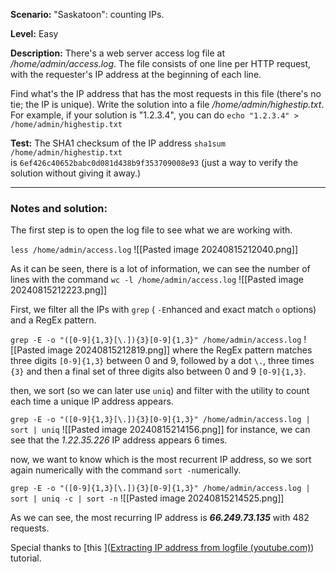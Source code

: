 **Scenario:** "Saskatoon": counting IPs.

**Level:** Easy

**Description:** There's a web server access log file at 
_/home/admin/access.log_. The file consists of one line per HTTP request, with the requester's IP address at the beginning of each line.  
  
Find what's the IP address that has the most requests in this file (there's no tie; the IP is unique). Write the solution into a file _/home/admin/highestip.txt_. For example, if your solution is "1.2.3.4", you can do `echo "1.2.3.4" > /home/admin/highestip.txt`

**Test:** The SHA1 checksum of the IP address `sha1sum /home/admin/highestip.txt` is `6ef426c40652babc0d081d438b9f353709008e93` (just a way to verify the solution without giving it away.)

---
### Notes and solution:
The first step is to open the log file to see what we are working with.

`less /home/admin/access.log`
![[Pasted image 20240815212040.png]]

As it can be seen, there is a lot of information, we can see the number of lines with the command `wc -l /home/admin/access.log`
![[Pasted image 20240815212223.png]]

First, we filter all the IPs with `grep` ( `-E`nhanced and exact match `o` options) and a RegEx pattern.

`grep -E -o "([0-9]{1,3}[\.]){3}[0-9]{1,3}" /home/admin/access.log`
![[Pasted image 20240815212819.png]]
where the RegEx pattern matches three digits `[0-9]{1,3}` between 0 and 9, followed by a dot `\.`, three times `{3}` and then a final set of three digits also between 0 and 9 `[0-9]{1,3}`.

then, we sort (so we can later use `uniq`) and filter with the utility to count each time a unique IP address appears.

`grep -E -o "([0-9]{1,3}[\.]){3}[0-9]{1,3}" /home/admin/access.log | sort | uniq`
![[Pasted image 20240815214156.png]]
for instance, we can see that the _1.22.35.226_ IP address appears 6 times.

now, we want to know which is the most recurrent IP address, so we sort again numerically with the command `sort -n`umerically.

`grep -E -o "([0-9]{1,3}[\.]){3}[0-9]{1,3}" /home/admin/access.log | sort | uniq -c | sort -n`
![[Pasted image 20240815214525.png]]

As we can see, the most recurring IP address is ___66.249.73.135___ with 482 requests.

Special thanks to [this ]([Extracting IP address from logfile (youtube.com)](https://www.youtube.com/watch?v=WDjbMucvEmk)) tutorial.

